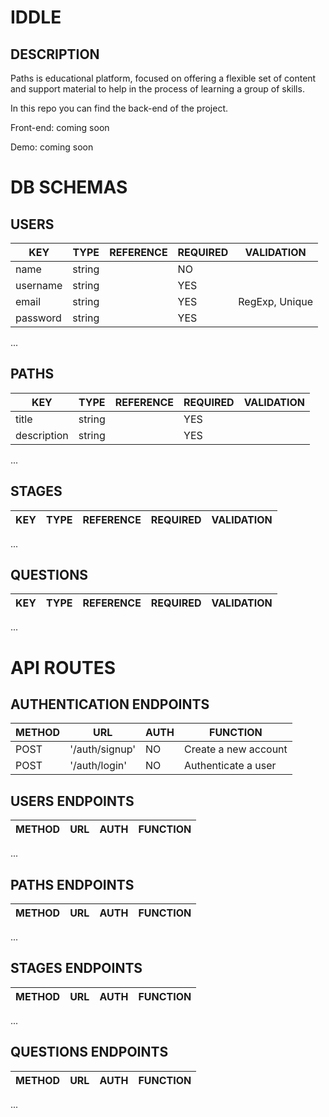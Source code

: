 # IDDLE 
## DESCRIPTION
Paths is educational platform, focused on offering a flexible set of content and support material to help in the process of learning a group of skills.

In this repo you can find the back-end of the project. 

Front-end: coming soon

Demo: coming soon


# DB SCHEMAS

## USERS

| KEY        | TYPE         | REFERENCE | REQUIRED | VALIDATION     |
|------------|--------------|-----------|----------|----------------|
| name       | string       |           | NO       |                |
| username   | string       |           | YES      |                |
| email      | string       |           | YES      | RegExp, Unique |
| password   | string       |           | YES      |                |
...

## PATHS

| KEY         | TYPE         | REFERENCE | REQUIRED | VALIDATION     |
|-------------|--------------|-----------|----------|----------------|
| title       | string       |           | YES      |                |
| description | string       |           | YES      |                |
...

## STAGES

| KEY    | TYPE         | REFERENCE | REQUIRED | VALIDATION     |
|--------|--------------|-----------|----------|----------------|
...

## QUESTIONS

| KEY    | TYPE   | REFERENCE | REQUIRED | VALIDATION     |
|--------|--------|-----------|----------|----------------|
...

# API ROUTES

## AUTHENTICATION ENDPOINTS

| METHOD | URL            | AUTH | FUNCTION             |
|--------|----------------|------|----------------------|
| POST   | '/auth/signup' | NO   | Create a new account |
| POST   | '/auth/login'  | NO   | Authenticate a user  |

## USERS ENDPOINTS

| METHOD | URL               | AUTH | FUNCTION                    |
|--------|-------------------|------|-----------------------------|
...

## PATHS ENDPOINTS

| METHOD | URL                                       | AUTH | FUNCTION                                 |
|--------|-------------------------------------------|------|------------------------------------------|
...

## STAGES ENDPOINTS

| METHOD | URL                   | AUTH | FUNCTION                                 |
|--------|-----------------------|------|------------------------------------------|
...

## QUESTIONS ENDPOINTS

| METHOD | URL                   | AUTH | FUNCTION                                 |
|--------|-----------------------|------|------------------------------------------|
...
